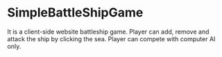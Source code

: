 # SimpleBattleShipGame

It is a client-side website battleship game. Player can add, remove and attack the ship by clicking the sea. Player can compete with computer AI only.
